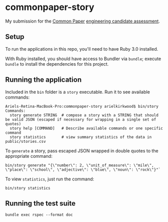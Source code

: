 # commonpaper-story
My submission for the [Common Paper](https://commonpaper.com/) [engineering candidate assessment](https://github.com/CommonPaper/story-prompt).

## Setup
To run the applications in this repo, you'll need to have Ruby 3.0 installed.

With Ruby installed, you should have access to Bundler via `bundle`; execute `bundle` to install the dependencies for this project.

## Running the application
Included in the `bin` folder is a `story` executable. Run it to see available commands:
```
Ariels-Retina-MacBook-Pro:commonpaper-story arielkirkwood$ bin/story
Commands:
  story generate STRING  # compose a story with a STRING that should be valid JSON (escaped if necessary for wrapping in a single set of quotes)
  story help [COMMAND]   # Describe available commands or one specific command
  story statistics       # view summary statistics of the data in public/stories.csv
```

To `generate` a story, pass escaped JSON wrapped in double quotes to the appropriate command:
```
bin/story generate "{\"number\": 2, \"unit_of_measure\": \"mile\", \"place\": \"school\", \"adjective\": \"blue\", \"noun\": \"rock\"}"`
```

To view `statistics`, just run the command:
```
bin/story statistics
```

## Running the test suite
```
bundle exec rspec --format doc
```
